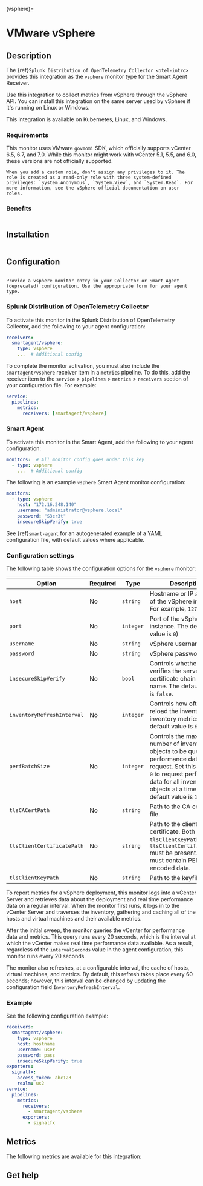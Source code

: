 (vsphere)=

# VMware vSphere
<meta name="description" content="Use this Splunk Observability Cloud integration for the vSphere monitor. See benefits, install, configuration, and metrics">

## Description

The {ref}`Splunk Distribution of OpenTelemetry Collector <otel-intro>` provides this integration as the `vsphere` monitor type for the Smart Agent Receiver.

Use this integration to collect metrics from vSphere through the vSphere API. You can install this integration on the same server used by vSphere if it's running on Linux or Windows.

This integration is available on Kubernetes, Linux, and Windows.

### Requirements

This monitor uses VMware `govmomi` SDK, which officially supports vCenter 6.5, 6.7, and 7.0. While this monitor might work with vCenter 5.1, 5.5, and 6.0, these versions are not officially supported.

```{note}
When you add a custom role, don't assign any privileges to it. The role is created as a read-only role with three system-defined privileges: `System.Anonymous`, `System.View`, and `System.Read`. For more information, see the vSphere official documentation on user roles.
```

### Benefits

```{include} /_includes/benefits.md
```

## Installation

```{include} /_includes/collector-installation.md
```

## Configuration

```{include} /_includes/configuration.md
```

```{note}
Provide a vsphere monitor entry in your Collector or Smart Agent (deprecated) configuration. Use the appropriate form for your agent type.
```

### Splunk Distribution of OpenTelemetry Collector

To activate this monitor in the Splunk Distribution of OpenTelemetry Collector, add the following to your agent configuration:

```yaml
receivers:
  smartagent/vsphere:
    type: vsphere
    ...  # Additional config
```

To complete the monitor activation, you must also include the `smartagent/vsphere` receiver item in a `metrics` pipeline. To do this, add the receiver item to the `service` > `pipelines` > `metrics` > `receivers` section of your configuration file. For example:

```yaml
service:
  pipelines:
    metrics:
      receivers: [smartagent/vsphere]
```

### Smart Agent

To activate this monitor in the Smart Agent, add the following to your agent configuration:

```yaml
monitors:  # All monitor config goes under this key
  - type: vsphere
    ...  # Additional config
```

The following is an example `vsphere` Smart Agent monitor configuration:

```yaml
monitors:
  - type: vsphere
    host: "172.16.248.140"
    username: "administrator@vsphere.local"
    password: "S3cr3t"
    insecureSkipVerify: true
```

See {ref}`smart-agent` for an autogenerated example of a YAML configuration file, with default values where applicable.

### Configuration settings

The following table shows the configuration options for the `vsphere` monitor:

| Option | Required | Type | Description |
| --- | --- | --- | --- |
| `host` | No | `string` | Hostname or IP address of the vSphere instance. For example, `127.0.0.1`. |
| `port` | No | `integer` | Port of the vSphere instance. The default value is `0`) |
| `username` | No | `string` | vSphere username. |
| `password` | No | `string` | vSphere password. |
| `insecureSkipVerify` | No | `bool` | Controls whether a client verifies the server's certificate chain and host name. The default value is `false`. |
| `inventoryRefreshInterval` | No | `integer` | Controls how often to reload the inventory and inventory metrics. The default value is `60s`. |
| `perfBatchSize` | No | `integer` | Controls the maximum number of inventory objects to be queried for performance data per request. Set this value to `0` to request performance data for all inventory objects at a time. The default value is `10`. |
| `tlsCACertPath` | No | `string` | Path to the CA certificate file. |
| `tlsClientCertificatePath` | No | `string` | Path to the client certificate. Both `tlsClientKeyPath` and `tlsClientCertificatePath` must be present. The files must contain PEM encoded data. |
| `tlsClientKeyPath` | No | `string` | Path to the keyfile. |

To report metrics for a vSphere deployment, this monitor logs into a vCenter Server and retrieves data about the deployment and real time performance data on a regular interval. When the monitor first runs, it logs in to the vCenter Server and traverses the inventory, gathering and caching all of the hosts and virtual machines and their available metrics.

After the initial sweep, the monitor queries the vCenter for performance data and metrics. This query runs every 20 seconds, which is the interval at which the vCenter makes real time performance data available. As a result, regardless of the `intervalSeconds` value in the agent configuration, this monitor runs every 20 seconds.

The monitor also refreshes, at a configurable interval, the cache of hosts, virtual machines, and metrics. By default, this refresh takes place every 60 seconds; however, this interval can be changed by updating the configuration field `InventoryRefreshInterval`.

### Example

See the following configuration example:

```yaml
receivers:
  smartagent/vsphere:
    type: vsphere
    host: hostname
    username: user
    password: pass
    insecureSkipVerify: true
exporters:
  signalfx:
    access_token: abc123
    realm: us2
service:
  pipelines:
    metrics:
      receivers:
        - smartagent/vsphere
      exporters:
        - signalfx
```

## Metrics

The following metrics are available for this integration:

<div class="metrics-yaml" url="https://raw.githubusercontent.com/signalfx/integrations/main/vsphere/metrics.yaml"></div>

## Get help

```{include} /_includes/troubleshooting.md
```